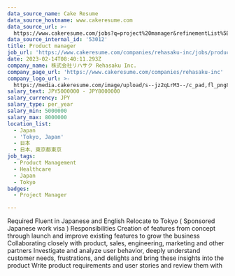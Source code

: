 ```yaml
---
data_source_name: Cake Resume
data_source_hostname: www.cakeresume.com
data_source_url: >-
  https://www.cakeresume.com/jobs?q=project%20manager&refinementList%5Blang_name%5D%5B0%5D=English&refinementList%5Bsalary_type%5D=per_year&range%5Bsalary_range%5D%5Bmin%5D=1000000&page=2
data_source_internal_id: '53012'
title: Product manager
job_url: 'https://www.cakeresume.com/companies/rehasaku-inc/jobs/product-manager-f7f3dc'
date: 2023-02-14T08:40:11.293Z
company_name: 株式会社リハサク Rehasaku Inc.
company_page_url: 'https://www.cakeresume.com/companies/rehasaku-inc'
company_logo_url: >-
  https://media.cakeresume.com/image/upload/s--jz2qLrM3--/c_pad,fl_png8,h_200,w_200/v1673509652/icf7dfsxftquqyezwk0o.png
salary_text: JPY5000000 - JPY8000000
salary_currency: JPY
salary_type: per_year
salary_min: 5000000
salary_max: 8000000
location_list:
  - Japan
  - 'Tokyo, Japan'
  - 日本
  - 日本、東京都東京
job_tags:
  - Product Management
  - Healthcare
  - Japan
  - Tokyo
badges:
  - Project Manager

---
```


Required Fluent in Japanese and English Relocate to Tokyo ( Sponsored Japanese work visa ) Responsibilities Creation of features from concept through launch and improve existing features to grow the business Collaborating closely with product, sales, engineering, marketing and other partners Investigate and analyze user behavior, deeply understand customer needs, frustrations, and delights and bring these insights into the product Write product requirements and user stories and review them with 